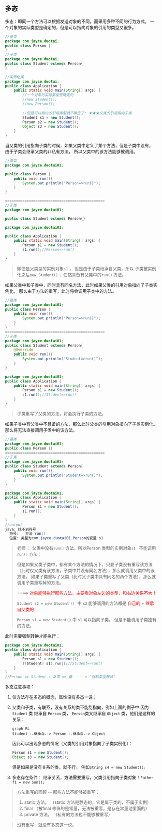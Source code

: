 ## 多态

多态：即同一个方法可以根据发送对象的不同，而采用多种不同的行为方式。
一个对象的实际类型是确定的，但是可以指向对象的引用的类型又很多。



```java
//基类
package com.jayce.duotai;
public class Person {
}
//子类
package com.jayce.duotai;
public class Student extends Person{
}
```

```java
//实例化类
package com.jayce.duotai;
public class Application {
    public static void main(String[] args) {
        //一个对象的实际类型是确定的
        //new Student();
        //new Person();
        
        //但是可以指向的引用类型就不确定了: ★★★父类的引用指向子类
        Student s1 = new Student();
        Person s2 = new Student();
        Object s3 = new Student();
    }
}
```





当父类的引用指向子类的时候，如果父类中定义了某个方法，但是子类中没有， 由于子类会继承父类的非私有方法， 所以父类中的该方法能够被调用。 

```java
//基类
package com.jayce.duotai01;

public class Person {
    public void run(){
        System.out.println("Person=>run()");
    }
}

==============================================
//子类
package com.jayce.duotai01;

public class Student extends Person{}
```

 ```java
 package com.jayce.duotai01;
 
 public class Application {
     public static void main(String[] args) {
         Person s1 = new Student();
         s1.run();//Person=>run()
     }
 }
 ```

> 即便是父类型的实例对象`s1` ， 但是由于子类继承自父类，所以 子类被实例化之后`new Student()` ，任然具备有父类中的`run()` 方法。 



如果父类中和子类中，同时具有同名方法，此时如果父类的引用对象指向了子类实例化， 那么由于方法的重写，此时将会调用子类中的方法。 

```java
//基类
package com.jayce.duotai01;
public class Person {
    public void run(){
        System.out.println("Person=>run()");
    }
}
==============================================
//子类
package com.jayce.duotai01;
public class Student extends Person{
    @Override
    public void run(){
        System.out.println("Student=>run()");
    }
}    
```

```java
package com.jayce.duotai01;
public class Application {
    public static void main(String[] args) {
        Person s1 = new Student();
        s1.run();//Student=>run()
    }
}
```

> 子类重写了父类的方法，将会执行子类的方法。

如果子类中有父类中不具备的方法，那么此时父类的引用对象指向了子类实例化。那么将无法直接调用子类中的该方法。 

```java
//基类
package com.jayce.duotai01;
public class Person {}
==============================================
//子类
package com.jayce.duotai01;
public class Student extends Person{
    public void run(){
        System.out.println("Student=>run()");
    }
}
```

```java
package com.jayce.duotai01;
public class Application {
    public static void main(String[] args) {
        Person s1 = new Student();
        s1.run();
    }
}
//output
java: 找不到符号
  符号:   方法 run()
  位置: 类型为com.jayce.duotai01.Person的变量 s1
```

> 老师 ： 父类中没有`run()` 方法，所以Person 类型的实例对象`s1 ` 不能调用 `run()` 方法；
>
> 但是如果父类子类中，都有某个方法的情况下，只要子类没有重写该方法（此时仅父类有该方法，子类中并没有同名方法），那么就调用父类中的该方法。 如果子类重写了父类（此时父子类中具有同名的两个方法），那么就调用子类重写掉的方法。 
>
> ====><span style="color:red"> 对象能够执行那些方法，主要看对象左边的类型，和右边关系不大！</span>
>
> `Student s2 = new Student（）`  中 `s2` 能够调用的方法都是 <span style="color:red">自己的</span> +  <span style="color:red">继承自父类的</span>
>
> `Person s1 = new Student()` 中 `s1` 可以指向子类， 但是不能调用子类独有的方法。



此时需要强制转换才能执行：

```java
package com.jayce.duotai01;
public class Application {
    public static void main(String[] args) {
        Person s1 = new Student();
        ((Student) s1).run();//Student=>run()
    }
}
//Person => Student : 从高 => 低  ----> "强制类型转换"
```







多态注意事项：

1. 仅方法存在多态的概念，属性没有多态一说；

2. 父类和子类，有联系，没有关系的类不能乱指向，例如上面的例子中 因为 `Student` 类 继承自 `Person` 类， `Person`类又继承自 `Object` 类，他们是这样的关系：

   ```mermaid
   graph RL
   Student -.继承自.-> Person -.继承自.-> Object
   ```

   因此可以出现多态的情况（父类的引用对象指向了子类实例化）：

   ```java
   Person s1 = new Student();
   Object s3 = new Student();
   ```

   但是如果是没有关系的类，就不行。 例如`String s4 = new Student();`

3. 多态存在条件： 继承关系，方法需要重写，父类引用指向子类对象！`Father f1 = new Son();`

> 方法重写的回顾 -- 那些方法不能够被重写：
>
> 1. static 方法， （static 方法是静态的，它是属于类的，不属于实例）
> 2. final （被final 修饰的是常量，无法被重写，是存在常量池里面的）
> 3. private 方法， （私有的方法也不能够被重写）

> 没有重写，就没有多态这一说。
